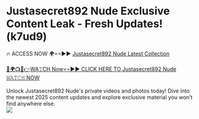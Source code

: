 # Justasecret892 Nude Exclusive Content Leak - Fresh Updates! (k7ud9)

🔥 ACCESS NOW 🌍==►► <a href="https://tinyurl.com/yc657z5k" rel="nofollow">Justasecret892 Nude Latest Collection</a>
<br><br>
[🔴🌍📺📱👉WA𝚃CH Now==►► CLICK HERE TO Justasecret892 Nude 𝚆𝙰𝚃𝙲𝙷 NOW](https://tinyurl.com/yc657z5k)
<br><br>
Unlock Justasecret892 Nude's private videos and photos today! Dive into the newest 2025 content updates and explore exclusive material you won’t find anywhere else.
<br>
<a href="https://tinyurl.com/yc657z5k" rel="nofollow" data-target="animated-image.originalLink"><img src="https://camo.githubusercontent.com/8a4f000d20f83aca3bf7ec5f350d767afa0574a8a352519fd8cfa583a6f93a33/68747470733a2f2f692e696d6775722e636f6d2f644a486b345a712e676966" data-canonical-src="https://i.imgur.com/dJHk4Zq.gif" style="max-width: 100%; display: inline-block;" data-target="animated-image.originalImage"></a>
<br>
